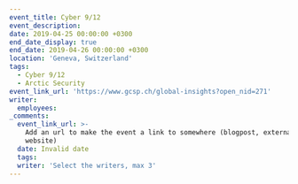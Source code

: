 ```yaml
---
event_title: Cyber 9/12
event_description:
date: 2019-04-25 00:00:00 +0300
end_date_display: true
end_date: 2019-04-26 00:00:00 +0300
location: 'Geneva, Switzerland'
tags:
  - Cyber 9/12
  - Arctic Security
event_link_url: 'https://www.gcsp.ch/global-insights?open_nid=271'
writer:
  employees:
_comments:
  event_link_url: >-
    Add an url to make the event a link to somewhere (blogpost, external
    website)
  date: Invalid date
  tags:
  writer: 'Select the writers, max 3'
---
```


